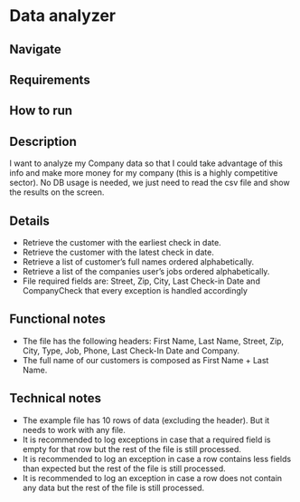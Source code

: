 # Data analyzer

## Navigate

## Requirements

## How to run

## Description

I want to analyze my Company data so that I could take advantage of this info and make more money for my company (this is a highly competitive sector). No DB usage is needed, we just need to read the csv file and show the results on the screen.

## Details

- Retrieve the customer with the earliest check in date.
- Retrieve the customer with the latest check in date.
- Retrieve a list of customer’s full names ordered alphabetically.
- Retrieve a list of the companies user’s jobs ordered alphabetically.
- File required fields are: Street, Zip, City, Last Check-in Date and CompanyCheck that every exception is handled accordingly

## Functional notes

- The file has the following headers: First Name, Last Name, Street, Zip, City, Type, Job, Phone, Last Check-In Date and Company.
- The full name of our customers is composed as First Name + Last Name.

## Technical notes

- The example file has 10 rows of data (excluding the header). But it needs to work with any file.
- It is recommended to log exceptions in case that a required field is empty for that row but the rest of the file is still processed.
- It is recommended to log an exception in case a row contains less fields than expected but the rest of the file is still processed.
- It is recommended to log an exception in case a row does not contain any data but the rest of the file is still processed.
